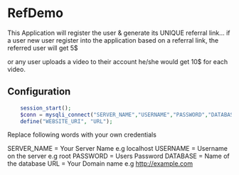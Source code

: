 # RefDemo
This Application will register the user & generate its UNIQUE referral link...
if a user new user register into the application based on a referral link, the referred user will get 5$

or any user uploads a video to their account he/she would get 10$ for each video.


## Configuration
```php
    session_start();
	$conn = mysqli_connect("SERVER_NAME","USERNAME","PASSWORD","DATABASE");
	define("WEBSITE_URI", "URL");
```

Replace following words with your own credentials

SERVER_NAME = Your Server Name e.g localhost
USERNAME = Username on the server e.g root
PASSWORD = Users Password
DATABASE = Name of the database
URL = Your Domain name e.g http://example.com